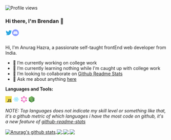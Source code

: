 
![Profile views](https://komarev.com/ghpvc/?username=dudeisbrendan03&style=flat-square&color=blueviolet)

### Hi there, I'm Brendan 👋

<a href="https://twitter.com/NameNotBrendan">
  <img align="left" alt="Anurag Hazra | Twitter" width="21px" src="https://raw.githubusercontent.com/dudeisbrendan03/dudeisbrendan03/master/assets/twitter.svg" />
</a>
<a href="https://discord.gg/5XthZMWDku">
  <img align="left" alt="CodeLabs Discord" width="21px" src="https://raw.githubusercontent.com/dudeisbrendan03/dudeisbrendan03/master/assets/discord-round.svg" />
</a>

<br />
<br />

Hi, I'm Anurag Hazra, a passionate self-taught frontEnd web developer from India.

- 🔭 I’m currently working on college work
- 🌱 I’m currently learning nothing while I'm caught up with college work
- 👯 I’m looking to collaborate on [Github Readme Stats](https://github.com/tpcofficial/big-oauth2)
- 💬 Ask me about anything [here](mailto:jbrendan70@outlook.com)

**Languages and Tools:**  

<code><img height="20" src="https://raw.githubusercontent.com/github/explore/80688e429a7d4ef2fca1e82350fe8e3517d3494d/topics/javascript/javascript.png"></code>
<code><img height="20" src="https://raw.githubusercontent.com/github/explore/80688e429a7d4ef2fca1e82350fe8e3517d3494d/topics/react/react.png"></code>
<code><img height="20" src="https://raw.githubusercontent.com/github/explore/5c058a388828bb5fde0bcafd4bc867b5bb3f26f3/topics/graphql/graphql.png"></code>
<code><img height="20" src="https://raw.githubusercontent.com/github/explore/80688e429a7d4ef2fca1e82350fe8e3517d3494d/topics/nodejs/nodejs.png"></code>    

*NOTE: Top languages does not indicate my skill level or something like that, it's a github metric of which languages i have the most code on github, it's a new feature of [github-readme-stats](https://github.com/dudeisbrendan03/github-readme-stats)*


<a href="https://github.com/dudeisbrendan03/github-readme-stats">
  <img align="center" src="https://github-readme-stats.vercel.app/api?username=dudeisbrendan03&show_icons=true&include_all_commits=true&theme=material-palenight" alt="Anurag's github stats" />
</a>
<a href="https://github.com/dudeisbrendan03/github-readme-stats">
  <!-- Change the `github-readme-stats.vercel.app` to `github-readme-stats.vercel.app`  -->
  <img align="center" src="https://github-readme-stats.vercel.app/api/top-langs/?username=dudeisbrendan03&layout=compact&theme=material-palenight" />
</a>

<a href="https://github.com/dudeisbrendan03/github-readme-stats">
  <!-- Change the `github-readme-stats.vercel.app` to `github-readme-stats.vercel.app`  -->
  <img align="center" src="https://github-readme-stats.vercel.app/api/pin/?username=dudeisbrendan03&repo=github-readme-stats&theme=material-palenight" />
</a>    
<a href="https://github.com/dudeisbrendan03/dudeisbrendan03.github.io">
  <!-- Change the `github-readme-stats.vercel.app` to `github-readme-stats.vercel.app`  -->
  <img align="center" src="https://github-readme-stats.vercel.app/api/pin/?username=dudeisbrendan03&repo=dudeisbrendan03.github.io&theme=material-palenight" />
</a>

